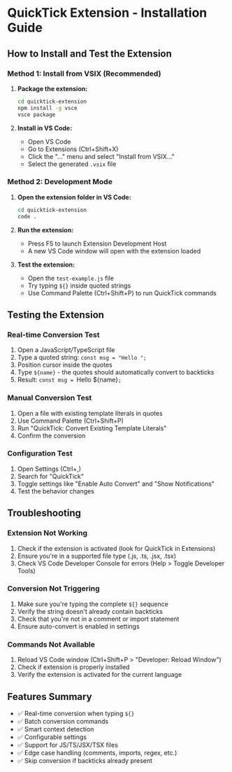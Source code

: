 # QuickTick Extension - Installation Guide

## How to Install and Test the Extension

### Method 1: Install from VSIX (Recommended)

1. **Package the extension:**
   ```bash
   cd quicktick-extension
   npm install -g vsce
   vsce package
   ```

2. **Install in VS Code:**
   - Open VS Code
   - Go to Extensions (Ctrl+Shift+X)
   - Click the "..." menu and select "Install from VSIX..."
   - Select the generated `.vsix` file

### Method 2: Development Mode

1. **Open the extension folder in VS Code:**
   ```bash
   cd quicktick-extension
   code .
   ```

2. **Run the extension:**
   - Press F5 to launch Extension Development Host
   - A new VS Code window will open with the extension loaded

3. **Test the extension:**
   - Open the `test-example.js` file
   - Try typing `${}` inside quoted strings
   - Use Command Palette (Ctrl+Shift+P) to run QuickTick commands

## Testing the Extension

### Real-time Conversion Test

1. Open a JavaScript/TypeScript file
2. Type a quoted string: `const msg = "Hello ";`
3. Position cursor inside the quotes
4. Type `${name}` - the quotes should automatically convert to backticks
5. Result: `const msg = `Hello ${name}`;`

### Manual Conversion Test

1. Open a file with existing template literals in quotes
2. Use Command Palette (Ctrl+Shift+P)
3. Run "QuickTick: Convert Existing Template Literals"
4. Confirm the conversion

### Configuration Test

1. Open Settings (Ctrl+,)
2. Search for "QuickTick"
3. Toggle settings like "Enable Auto Convert" and "Show Notifications"
4. Test the behavior changes

## Troubleshooting

### Extension Not Working

1. Check if the extension is activated (look for QuickTick in Extensions)
2. Ensure you're in a supported file type (.js, .ts, .jsx, .tsx)
3. Check VS Code Developer Console for errors (Help > Toggle Developer Tools)

### Conversion Not Triggering

1. Make sure you're typing the complete `${}` sequence
2. Verify the string doesn't already contain backticks
3. Check that you're not in a comment or import statement
4. Ensure auto-convert is enabled in settings

### Commands Not Available

1. Reload VS Code window (Ctrl+Shift+P > "Developer: Reload Window")
2. Check if extension is properly installed
3. Verify the extension is activated for the current language

## Features Summary

- ✅ Real-time conversion when typing `${}`
- ✅ Batch conversion commands
- ✅ Smart context detection
- ✅ Configurable settings
- ✅ Support for JS/TS/JSX/TSX files
- ✅ Edge case handling (comments, imports, regex, etc.)
- ✅ Skip conversion if backticks already present
